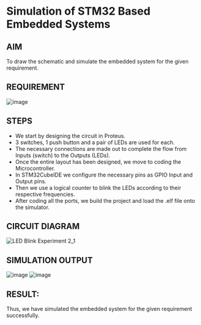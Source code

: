 # Simulation of STM32 Based Embedded Systems

## AIM
To draw the schematic and simulate the embedded system for the given requirement.

## REQUIREMENT
![image](https://user-images.githubusercontent.com/6159567/228723969-3892a2a3-3743-4300-9636-ba0dba4ed150.png)

## STEPS
- We start by designing the circuit in Proteus.
- 3 switches, 1 push button and a pair of LEDs are used for each.
- The necessary connections are made out to complete the flow from Inputs (switch) to the Outputs (LEDs).
- Once the entire layout has been designed, we move to coding the Microcontroller. 
- In STM32CubeIDE we configure the necessary pins as GPIO Input and Output pins.
- Then we use a logical counter to blink the LEDs according to their respective frequencies.
- After coding all the ports, we build the project and load the .elf file onto the simulator.

## CIRCUIT DIAGRAM

![LED Blink Experiment 2_1](https://user-images.githubusercontent.com/65499285/229127731-49071001-cc04-4a6a-8c31-2cb614257e9b.jpg)

## SIMULATION OUTPUT
![image](https://user-images.githubusercontent.com/65499285/229127870-aad3f046-159b-4324-9910-7403ad7cc6cd.png)
![image](https://user-images.githubusercontent.com/65499285/229127892-399163d4-13b3-481d-826e-51137e9775f9.png)

## RESULT:
Thus, we have simulated the embedded system for the given requirement successfully.
